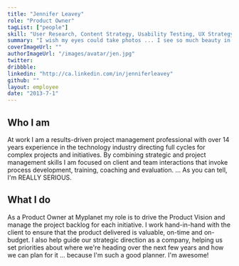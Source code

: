 ```yaml
---
title: "Jennifer Leavey"
role: "Product Owner"
tagList: ["people"]
skill: "User Research, Content Strategy, Usability Testing, UX Strategy, Agile Methodologies, Customer Satisfaction, Consulting, Sales, Marketing "
summary: "I wish my eyes could take photos ... I see so much beauty in a day"
coverImageUrl: ""
authorImageUrl: "/images/avatar/jen.jpg"
twitter: 
dribbble: 
linkedin: "http://ca.linkedin.com/in/jenniferleavey"
github: ""
layout: employee
date: "2013-7-1"
---
```


## Who I am

At work I am a results-driven project management professional with over 14 years experience in the technology industry directing full cycles for complex projects and initiatives. By combining strategic and project management skills I am focused on client and team interactions that invoke process development, training, coaching and evaluation. … As you can tell, I'm REALLY SERIOUS.

## What I do

As a Product Owner at Myplanet my role is to drive the Product Vision and manage the project backlog for each initiative. I work hand-in-hand with the client to ensure that the product delivered is valuable, on-time and on-budget. I also help guide our strategic direction as a company, helping us set priorities about where we're heading over the next few years and how we can plan for it …  because I'm such a good planner. I'm awesome! 
